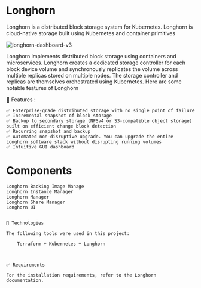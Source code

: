 # Longhorn
Longhorn is a distributed block storage system for Kubernetes. Longhorn is cloud-native storage built using Kubernetes and container primitives

![longhorn-dashboard-v3](https://github.com/longhorn/longhorn/blob/master/longhorn-ui.png)


Longhorn implements distributed block storage using containers and microservices. Longhorn creates a dedicated storage controller for each block device volume and synchronously replicates the volume across multiple replicas stored on multiple nodes. The storage controller and replicas are themselves orchestrated using Kubernetes. Here are some notable features of Longhorn

 
🎯 Features :

```
✅ Enterprise-grade distributed storage with no single point of failure
✅ Incremental snapshot of block storage
✅ Backup to secondary storage (NFSv4 or S3-compatible object storage) built on efficient change block detection
✅ Recurring snapshot and backup
✅ Automated non-disruptive upgrade. You can upgrade the entire Longhorn software stack without disrupting running volumes
✅ Intuitive GUI dashboard
```

# Components
```
Longhorn Backing Image Manage
Longhorn Instance Manager
Longhorn Manager
Longhorn Share Manager
Longhorn UI


🚀 Technologies

The following tools were used in this project:

    Terraform + Kubernetes + Longhorn



✅ Requirements

For the installation requirements, refer to the Longhorn documentation.

